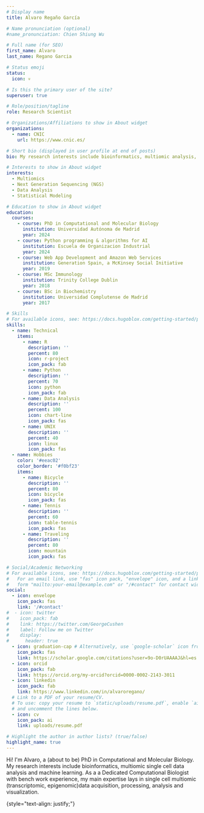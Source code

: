 ```yaml
---
# Display name
title: Alvaro Regaño García

# Name pronunciation (optional)
#name_pronunciation: Chien Shiung Wu

# Full name (for SEO)
first_name: Alvaro
last_name: Regano Garcia

# Status emoji
status:
  icon: 💀

# Is this the primary user of the site?
superuser: true

# Role/position/tagline
role: Research Scientist

# Organizations/Affiliations to show in About widget
organizations:
  - name: CNIC
    url: https://www.cnic.es/

# Short bio (displayed in user profile at end of posts)
bio: My research interests include bioinformatics, multiomic analysis, data analysis and machine learning.

# Interests to show in About widget
interests:
  - Multiomics
  - Next Generation Sequencing (NGS)
  - Data Analysis
  - Statistical Modeling

# Education to show in About widget
education:
  courses:
    - course: PhD in Computational and Molecular Biology
      institution: Universidad Autónoma de Madrid
      year: 2024
    - course: Python programming & algorithms for AI
      institution: Escuela de Organizacion Industrial
      year: 2024
    - course: Web App Development and Amazon Web Services
      institution: Generation Spain, a McKinsey Social Initiative
      year: 2019
    - course: MSc Immunology
      institution: Trinity College Dublin
      year: 2018
    - course: BSc in Biochemistry
      institution: Universidad Complutense de Madrid
      year: 2017

# Skills
# For available icons, see: https://docs.hugoblox.com/getting-started/page-builder/#icons
skills:
  - name: Technical
    items:
      - name: R
        description: ''
        percent: 80
        icon: r-project
        icon_pack: fab
      - name: Python
        description: ''
        percent: 70
        icon: python
        icon_pack: fab
      - name: Data Analysis
        description: ''
        percent: 100
        icon: chart-line
        icon_pack: fas
      - name: UNIX
        description: ''
        percent: 40
        icon: linux
        icon_pack: fas
  - name: Hobbies
    color: '#eeac02'
    color_border: '#f0bf23'
    items:
      - name: Bicycle
        description: ''
        percent: 80
        icon: bicycle
        icon_pack: fas
      - name: Tennis
        description: ''
        percent: 60
        icon: table-tennis
        icon_pack: fas
      - name: Traveling
        description: ''
        percent: 80
        icon: mountain
        icon_pack: fas

# Social/Academic Networking
# For available icons, see: https://docs.hugoblox.com/getting-started/page-builder/#icons
#   For an email link, use "fas" icon pack, "envelope" icon, and a link in the
#   form "mailto:your-email@example.com" or "/#contact" for contact widget.
social:
  - icon: envelope
    icon_pack: fas
    link: '/#contact'
#  - icon: twitter
#    icon_pack: fab
#    link: https://twitter.com/GeorgeCushen
#    label: Follow me on Twitter
#    display:
#      header: true
  - icon: graduation-cap # Alternatively, use `google-scholar` icon from `ai` icon pack
    icon_pack: fas
    link: https://scholar.google.com/citations?user=9o-D0rUAAAAJ&hl=es
  - icon: orcid
    icon_pack: fab
    link: https://orcid.org/my-orcid?orcid=0000-0002-2143-3011
  - icon: linkedin
    icon_pack: fab
    link: https://www.linkedin.com/in/alvaroregano/
  # Link to a PDF of your resume/CV.
  # To use: copy your resume to `static/uploads/resume.pdf`, enable `ai` icons in `params.yaml`,
  # and uncomment the lines below.
  - icon: cv
    icon_pack: ai
    link: uploads/resume.pdf

# Highlight the author in author lists? (true/false)
highlight_name: true
---
```


Hi! I'm Alvaro, a (about to be) PhD in Computational and Molecular Biology. My research interests include bioinformatics, multiomic single cell data analysis and machine learning. As a a Dedicated Computational Biologist with bench work experience, my main expertise lays in single cell multiomic (transcriptomic, epigenomic)data acquisition, processing, analysis and visualization.

{style="text-align: justify;"}
